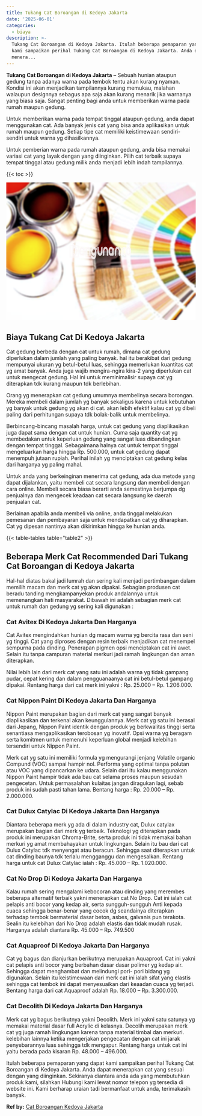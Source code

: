 ```yaml
---
title: Tukang Cat Boroangan di Kedoya Jakarta
date: '2025-06-01'
categories:
  - biaya
description: >-
  Tukang Cat Boroangan di Kedoya Jakarta. Itulah beberapa pemaparan yang dapat
  kami sampaikan perihal Tukang Cat Boroangan di Kedoya Jakarta. Anda dapat
  menera...
---
```


**Tukang Cat Boroangan di Kedoya Jakarta** – Sebuah hunian ataupun gedung tanpa adanya warna pada tembok tentu akan kurang nyaman. Kondisi ini akan menjadikan tampilannya kurang memukau, malahan walaupun designnya sebagus apa saja akan kurang menarik jika warnanya yang biasa saja. Sangat penting bagi anda untuk memberikan warna pada rumah maupun gedung.

Untuk memberikan warna pada tempat tinggal ataupun gedung, anda dapat menggunakan cat. Ada banyak jenis cat yang bisa anda aplikasikan untuk rumah maupun gedung. Setiap tipe cat memiliki keistimewaan sendiri-sendiri untuk warna yg dihasilkannya.

Untuk pemberian warna pada rumah ataupun gedung, anda bisa memakai variasi cat yang layak dengan yang diinginkan. Pilih cat terbaik supaya tempat tinggal atau gedung milik anda menjadi lebih indah tampilannya.

{{< toc >}}

![Tukang Cat Boroangan di Kedoya Jakarta](/images/jasa-cat-murah36.png)

## Biaya Tukang Cat Di Kedoya Jakarta

Cat gedung berbeda dengan cat untuk rumah, dimana cat gedung diperlukan dalam jumlah yang paling banyak. hal itu berakibat dari gedung mempunyai ukuran yg betul-betul luas, sehingga memerlukan kuantitas cat yg amat banyak. Anda juga wajib mengira-ngira kira-2 yang diperlukan cat untuk mengecat gedung. Hal ini untuk meminimalisir supaya cat yg diterapkan tdk kurang maupun tdk berlebihan.

Orang yg menerapkan cat gedung umumnya membelinya secara borongan. Mereka membeli dalam jumlah yg banyak sekaligus karena untuk kebutuhan yg banyak untuk gedung yg akan di cat. akan lebih efektif kalau cat yg dibeli paling dari perhitungan supaya tdk bolak-balik untuk membelinya.

Berbincang-bincang masalah harga, untuk cat gedung yang diaplikasikan juga dapat sama dengan cat untuk hunian. Cuma saja quantity cat yg membedakan untuk keperluan gedung yang sangat luas dibandingkan dengan tempat tinggal. Sebagaimana halnya cat untuk tempat tinggal mengeluarkan harga hingga Rp. 500.000, untuk cat gedung dapat menempuh jutaan rupiah. Perihal inilah yg menciptakan cat gedung kelas dari harganya yg paling mahal.

Untuk anda yang berkeinginan menerima cat gedung, ada dua metode yang dapat dijalankan, yaitu membeli cat secara langsung dan membeli dengan cara online. Membeli secara biasa berarti anda semestinya berjumpa dg penjualnya dan mengecek keadaan cat secara langsung ke daerah penjualan cat.

Berlainan apabila anda membeli via online, anda tinggal melakukan pemesanan dan pembayaran saja untuk mendapatkan cat yg diharapkan. Cat yg dipesan nantinya akan dikirimkan hingga ke hunian anda.

{{< table-tables table="table2" >}}

## Beberapa Merk Cat Recommended Dari Tukang Cat Boroangan di Kedoya Jakarta

Hal-hal diatas bakal jadi lumrah dan sering kali menjadi pertimbangan dalam memilih macam dan merk cat yg akan dipakai. Sebagian produsen cat beradu tanding mengkampanyekan produk andalannya untuk memenangkan hati masyarakat. Dibawah ini adalah sebagian merk cat untuk rumah dan gedung yg sering kali digunakan :

### Cat Avitex Di Kedoya Jakarta Dan Harganya

Cat Avitex mengindahkan hunian dg macam warna yg bercita rasa dan seni yg tinggi. Cat yang diproses dengan resin terbaik menjadikan cat menempel sempurna pada dinding. Penerapan pigmen opsi menciptakan cat ini awet. Selain itu tanpa campuran material merkuri jadi ramah lingkungan dan aman diterapkan.

Nilai lebih lain dari merk cat yang satu ini adalah warna yg tidak gampang pudar, cepat kering dan dalam pengguanaanya cat ini betul-betul gampang dipakai. Rentang harga dari cat merk ini yakni : Rp. 25.000 – Rp. 1.206.000.

### Cat Nippon Paint Di Kedoya Jakarta Dan Harganya

Nippon Paint merupakan bagian dari merk cat yang sangat banyak diaplikasikan dan terkenal akan keunggulannya. Merk cat yg satu ini berasal dari Jepang, Nippon Paint identik dengan produk yg berkwalitas tinggi serta senantiasa mengaplikasikan terobosan yg inovatif. Opsi warna yg beragam serta komitmen untuk memenuhi keperluan global menjadi kelebihan tersendiri untuk Nippon Paint.

Merk cat yg satu ini memiliki formula yg mengurangi jenjang Volatile organic Compund (VOC) sampai hampir nol. Performa yang optimal tanpa polutan atau VOC yang dipancarkan ke udara. Selain dari itu kalau menggunakan Nippon Paint hampir tidak ada bau cat selama proses maupun sesudah pengecetan. Untuk permasalahan kulaitas jangan diragukan lagi, sebab produk ini sudah pasti tahan lama. Bentang harga : Rp. 20.000 – Rp. 2.000.000.

### Cat Dulux Catylac Di Kedoya Jakarta Dan Harganya

Diantara beberapa merk yg ada di dalam industry cat, Dulux catylax merupakan bagian dari merk yg terbaik. Teknologi yg diterapkan pada produk ini merupakan Chroma-Brite, serta produk ini tidak memakai bahan merkuri yg amat membahayakan untuk lingkungan. Selain itu bau dari cat Dulux Catylac tdk menyengat atau beracun. Sehingga saat diterapkan untuk cat dinding baunya tdk terlalu mengganggu dan mengesalkan. Rentang harga untuk cat Dulux Catylac ialah : Rp. 45.000 – Rp. 1.020.000.

### Cat No Drop Di Kedoya Jakarta Dan Harganya

Kalau rumah sering mengalami kebocoran atau dinding yang merembes beberapa alternatif terbaik yakni menerapkan cat No Drop. Cat ini ialah cat pelapis anti bocor yang kedap air, serta sungguh-sungguh Anti kepada cuaca sehingga benar-benar yang cocok dg seandainya diterapkan terhadap tembok bermaterial dasar beton, asbes, galvanis pun terakota. Sealin itu kelebihan dari No Drop adalah elastis dan tidak mudah rusak. Harganya adalah diantara Rp. 45.000 – Rp. 749.500

### Cat Aquaproof Di Kedoya Jakarta Dan Harganya

Cat yg bagus dan dianjurkan berikutnya merupakan Aquaproof. Cat ini yakni cat pelapis anti bocor yang berbahan dasar dasar polimer yg kedap air. Sehingga dapat menghambat dan melindungi pori- pori bidang yg digunakan. Selain itu keistimewaan dari merk cat ini ialah sifat yang elastis sehingga cat tembok ini dapat menyesuaikan dari keaadan cuaca yg terjadi. Bentang harga dari cat Aquaproof adalah Rp. 18.000 – Rp. 3.300.000.

### Cat Decolith Di Kedoya Jakarta Dan Harganya

Merk cat yg bagus berikutnya yakni Decolith. Merk ini yakni satu satunya yg memakai material dasar full Acrylic di kelasnya. Decolih merupakan merk cat yg juga ramah lingkungan karena tanpa material timbal dan merkuri. kelebihan lainnya ketika mengerjakan pengecatan dengan cat ini jarak penyebarannya luas sehingga tdk mengapur. Rentang harga untuk cat ini yaitu berada pada kisaran Rp. 48.000 – 496.000.

Itulah beberapa pemaparan yang dapat kami sampaikan perihal Tukang Cat Boroangan di Kedoya Jakarta. Anda dapat menerapkan cat yang sesuai dengan yang diinginkan. Sekiranya diantara anda ada yang membutuhkan produk kami, silahkan Hubungi kami lewat nomor telepon yg tersedia di website ini. Kami berharap uraian tadi bermanfaat untuk anda, terimakasih banyak.

**Ref by:** [Cat Boroangan Kedoya Jakarta](https://id.wikipedia.org/wiki/Cat)
